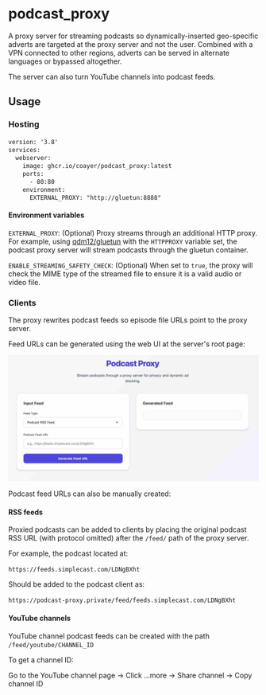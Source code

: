 # podcast_proxy

A proxy server for streaming podcasts so dynamically-inserted geo-specific adverts are targeted at the proxy server and not the user. Combined with a VPN connected to other regions, adverts can be served in alternate languages or bypassed altogether.

The server can also turn YouTube channels into podcast feeds.

## Usage

### Hosting

```
version: '3.8'
services:
  webserver:
    image: ghcr.io/coayer/podcast_proxy:latest
    ports:
      - 80:80
    environment:
      EXTERNAL_PROXY: "http://gluetun:8888"
```

#### Environment variables

`EXTERNAL_PROXY`: (Optional) Proxy streams through an additional HTTP proxy. For example, using [qdm12/gluetun](https://github.com/qdm12/gluetun) with the `HTTPPROXY` variable set, the podcast proxy server will stream podcasts through the gluetun container.

`ENABLE_STREAMING_SAFETY_CHECK`: (Optional) When set to `true`, the proxy will check the MIME type of the streamed file to ensure it is a valid audio or video file.

### Clients

The proxy rewrites podcast feeds so episode file URLs point to the proxy server.

Feed URLs can be generated using the web UI at the server's root page:

![image](web_ui.jpg)

Podcast feed URLs can also be manually created:

#### RSS feeds

Proxied podcasts can be added to clients by placing the original podcast RSS URL (with protocol omitted) after the `/feed/` path of the proxy server.

For example, the podcast located at:

`https://feeds.simplecast.com/LDNgBXht` 

Should be added to the podcast client as:

`https://podcast-proxy.private/feed/feeds.simplecast.com/LDNgBXht`

#### YouTube channels

YouTube channel podcast feeds can be created with the path `/feed/youtube/CHANNEL_ID`

To get a channel ID: 

Go to the YouTube channel page → Click ...more → Share channel → Copy channel ID
